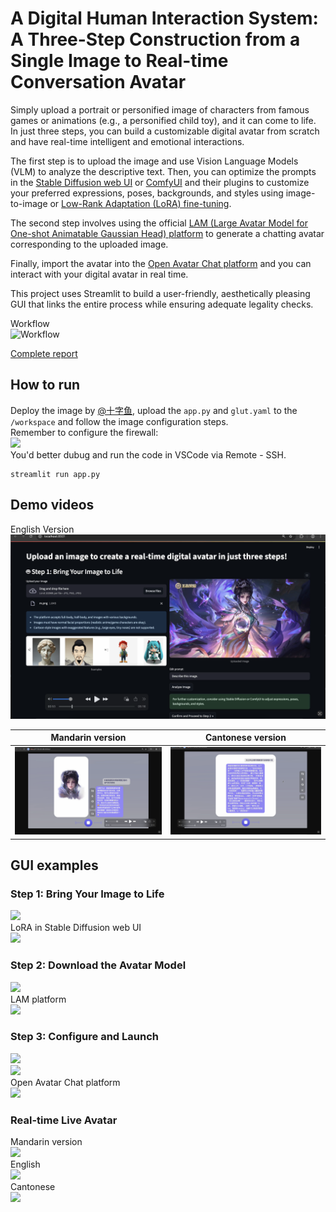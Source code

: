 # A Digital Human Interaction System: A Three-Step Construction from a Single Image to Real-time Conversation Avatar

Simply upload a portrait or personified image of characters from famous games or animations (e.g., a personified child toy), and it can come to life. In just three steps, you can build a customizable digital avatar from scratch and have real-time intelligent and emotional interactions.

The first step is to upload the image and use Vision Language Models (VLM) to analyze the descriptive text. Then, you can optimize the prompts in the [Stable Diffusion web UI](https://github.com/AUTOMATIC1111/stable-diffusion-webui) or [ComfyUI](https://github.com/comfyanonymous/ComfyUI) and their plugins to customize your preferred expressions, poses, backgrounds, and styles using image-to-image or [Low-Rank Adaptation (LoRA) fine-tuning](https://github.com/Akegarasu/lora-scripts).

The second step involves using the official [LAM (Large Avatar Model for One-shot Animatable Gaussian Head) platform](https://www.modelscope.cn/studios/Damo_XR_Lab/LAM_Large_Avatar_Model) to generate a chatting avatar corresponding to the uploaded image.

Finally, import the avatar into the [Open Avatar Chat platform](https://github.com/HumanAIGC-Engineering/OpenAvatarChat) and you can interact with your digital avatar in real time.

This project uses Streamlit to build a user-friendly, aesthetically pleasing GUI that links the entire process while ensuring adequate legality checks. 

Workflow  
![Workflow](https://github.com/WillongWang/Single-Image-to-Real-time-Conversation-Avatar-powered-by-LAM-and-Cosyvoice-v2/blob/main/workflow.png)

[Complete report](https://github.com/WillongWang/Single-Image-to-Real-time-Conversation-Avatar-powered-by-LAM-and-Cosyvoice-v2/blob/main/acl.pdf)

## How to run

Deploy the image by [@十字鱼](https://www.compshare.cn/images/63f27744-54ee-4ea2-a536-a72075f4b28e), upload the `app.py` and `glut.yaml` to the `/workspace` and follow the image configuration steps.  
Remember to configure the firewall:  
![](https://github.com/WillongWang/Single-Image-to-Real-time-Conversation-Avatar-powered-by-LAM-and-Cosyvoice-v2/blob/main/g.png)  
You'd better dubug and run the code in VSCode via Remote - SSH.  
```
streamlit run app.py
```

## Demo videos

English Version  
[![Video Thumbnail](https://github.com/WillongWang/Single-Image-to-Real-time-Conversation-Avatar-powered-by-LAM-and-Cosyvoice-v2/blob/main/demo/demo.png)](https://www.bilibili.com/video/BV1P9YZzMEze/?vd_source=6ee26523c7282bc07544f206939682bc)

| Mandarin version | Cantonese version |
|------------------|-------------------|
| <a href="https://www.bilibili.com/video/BV1P9YZzMEze?vd_source=6ee26523c7282bc07544f206939682bc&spm_id_from=333.788.videopod.episodes&p=2"><img src="https://github.com/WillongWang/Single-Image-to-Real-time-Conversation-Avatar-powered-by-LAM-and-Cosyvoice-v2/blob/main/demo/mandarin.png" width="600"/></a> | <a href="https://www.bilibili.com/video/BV1P9YZzMEze?vd_source=6ee26523c7282bc07544f206939682bc&spm_id_from=333.788.videopod.episodes&p=3"><img src="https://github.com/WillongWang/Single-Image-to-Real-time-Conversation-Avatar-powered-by-LAM-and-Cosyvoice-v2/blob/main/demo/cantonese.png" width="600"/></a> |

## GUI examples

### Step 1: Bring Your Image to Life  
![](https://github.com/WillongWang/Single-Image-to-Real-time-Conversation-Avatar-powered-by-LAM-and-Cosyvoice-v2/blob/main/pics/1.png)  
LoRA in Stable Diffusion web UI  
![](https://github.com/WillongWang/Single-Image-to-Real-time-Conversation-Avatar-powered-by-LAM-and-Cosyvoice-v2/blob/main/pics/2.png)  

### Step 2: Download the Avatar Model  
![](https://github.com/WillongWang/Single-Image-to-Real-time-Conversation-Avatar-powered-by-LAM-and-Cosyvoice-v2/blob/main/pics/3.png)  
LAM platform  
![](https://github.com/WillongWang/Single-Image-to-Real-time-Conversation-Avatar-powered-by-LAM-and-Cosyvoice-v2/blob/main/pics/4.png)

### Step 3: Configure and Launch  
![](https://github.com/WillongWang/Single-Image-to-Real-time-Conversation-Avatar-powered-by-LAM-and-Cosyvoice-v2/blob/main/pics/5.png)  
![](https://github.com/WillongWang/Single-Image-to-Real-time-Conversation-Avatar-powered-by-LAM-and-Cosyvoice-v2/blob/main/pics/6.png)  
Open Avatar Chat platform  
![](https://github.com/WillongWang/Single-Image-to-Real-time-Conversation-Avatar-powered-by-LAM-and-Cosyvoice-v2/blob/main/pics/7.png)

### Real-time Live Avatar  
Mandarin version  
![](https://github.com/WillongWang/Single-Image-to-Real-time-Conversation-Avatar-powered-by-LAM-and-Cosyvoice-v2/blob/main/mandarin.png)  
English  
![](https://github.com/WillongWang/Single-Image-to-Real-time-Conversation-Avatar-powered-by-LAM-and-Cosyvoice-v2/blob/main/en.png)  
Cantonese  
![](https://github.com/WillongWang/Single-Image-to-Real-time-Conversation-Avatar-powered-by-LAM-and-Cosyvoice-v2/blob/main/cantonese.png)



